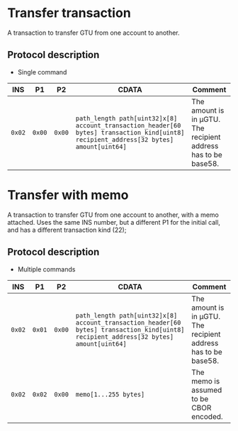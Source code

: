 # Transfer transaction

A transaction to transfer GTU from one account to another.

## Protocol description

* Single command

INS | P1 | P2 | CDATA | Comment |
|----|--------|-----|-------------|----|
| `0x02` | `0x00` | `0x00` | `path_length path[uint32]x[8] account_transaction_header[60 bytes] transaction_kind[uint8] recipient_address[32 bytes] amount[uint64]` | The amount is in µGTU. The recipient address has to be base58. |

# Transfer with memo

A transaction to transfer GTU from one account to another, with a memo attached.
Uses the same INS number, but a different P1 for the initial call, and has a different transaction kind (22);

## Protocol description

* Multiple commands

INS | P1 | P2 | CDATA | Comment |
|----|--------|-----|-------------|----|
| `0x02` | `0x01` | `0x00` | `path_length path[uint32]x[8] account_transaction_header[60 bytes] transaction_kind[uint8] recipient_address[32 bytes] amount[uint64]` | The amount is in µGTU. The recipient address has to be base58. |
| `0x02` | `0x02` | `0x00` | `memo[1...255 bytes]` | The memo is assumed to be CBOR encoded. |
